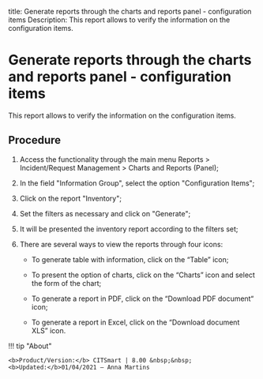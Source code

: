 title: Generate reports through the charts and reports panel - configuration items
Description: This report allows to verify the information on the configuration items.
# Generate reports through the charts and reports panel - configuration items

This report allows to verify the information on the configuration items.

Procedure
-------------

1.  Access the functionality through the main menu Reports \> Incident/Request
    Management \> Charts and Reports (Panel);

2.  In the field "Information Group", select the option "Configuration Items";

3.  Click on the report "Inventory";

4.  Set the filters as necessary and click on "Generate";

5.  It will be presented the inventory report according to the filters set;

6.  There are several ways to view the reports through four icons:

    -   To generate table with information, click on the “Table” icon;

    -   To present the option of charts, click on the “Charts” icon and select
        the form of the chart;

    -   To generate a report in PDF, click on the “Download PDF document“ icon;

    -   To generate a report in Excel, click on the “Download document XLS”
        icon.

!!! tip "About"

    <b>Product/Version:</b> CITSmart | 8.00 &nbsp;&nbsp;
    <b>Updated:</b>01/04/2021 – Anna Martins

